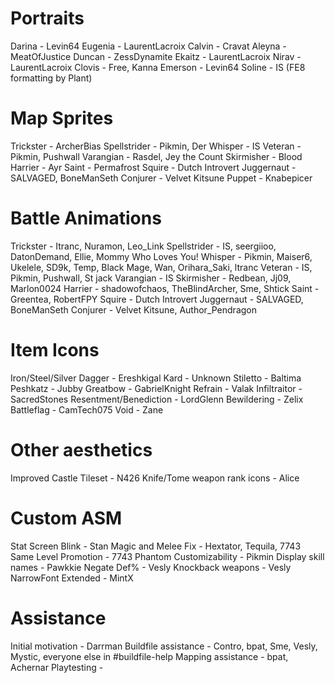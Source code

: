 # Portraits
Darina - Levin64
Eugenia - LaurentLacroix
Calvin - Cravat
Aleyna - MeatOfJustice
Duncan - ZessDynamite
Ekaitz - LaurentLacroix
Nirav - LaurentLacroix
Clovis - Free, Kanna
Emerson - Levin64
Soline - IS (FE8 formatting by Plant)

# Map Sprites
Trickster - ArcherBias
Spellstrider - Pikmin, Der
Whisper - IS
Veteran - Pikmin, Pushwall
Varangian - Rasdel, Jey the Count
Skirmisher - Blood
Harrier - Ayr
Saint - Permafrost
Squire - Dutch Introvert
Juggernaut - SALVAGED, BoneManSeth
Conjurer - Velvet Kitsune
Puppet - Knabepicer

# Battle Animations
Trickster - Itranc, Nuramon, Leo_Link
Spellstrider - IS, seergiioo, DatonDemand, Ellie, Mommy Who Loves You!
Whisper - Pikmin, Maiser6, Ukelele, SD9k, Temp, Black Mage, Wan, Orihara_Saki, ltranc
Veteran - IS, Pikmin, Pushwall, St jack
Varangian - IS
Skirmisher - Redbean, Jj09, Marlon0024
Harrier - shadowofchaos, TheBlindArcher, Sme, Shtick
Saint - Greentea, RobertFPY
Squire - Dutch Introvert
Juggernaut - SALVAGED, BoneManSeth
Conjurer - Velvet Kitsune, Author_Pendragon

# Item Icons
Iron/Steel/Silver Dagger - Ereshkigal
Kard - Unknown
Stiletto - Baltima
Peshkatz - Jubby
Greatbow - GabrielKnight
Refrain - Valak
Infiltraitor - SacredStones
Resentment/Benediction - LordGlenn
Bewildering - Zelix
Battleflag - CamTech075
Void - Zane

# Other aesthetics
Improved Castle Tileset - N426
Knife/Tome weapon rank icons - Alice

# Custom ASM
Stat Screen Blink - Stan
Magic and Melee Fix - Hextator, Tequila, 7743
Same Level Promotion - 7743
Phantom Customizability - Pikmin
Display skill names - Pawkkie
Negate Def% - Vesly
Knockback weapons - Vesly
NarrowFont Extended - MintX

# Assistance
Initial motivation - Darrman
Buildfile assistance - Contro, bpat, Sme, Vesly, Mystic, everyone else in #buildfile-help
Mapping assistance - bpat, Achernar
Playtesting -
